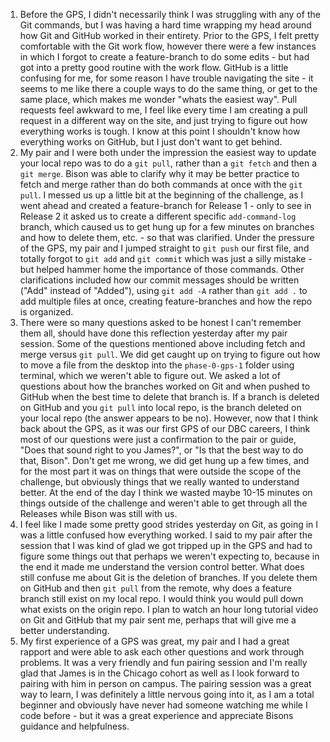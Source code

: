 1. Before the GPS, I didn't necessarily think I was struggling with any of the Git commands, but I was having a hard time wrapping my head around how Git and GitHub worked in their entirety. Prior to the GPS, I felt pretty comfortable with the Git work flow, however there were a few instances in which I forgot to create a feature-branch to do some edits - but had got into a pretty good routine with the work flow. GitHub is a little confusing for me, for some reason I have trouble navigating the site - it seems to me like there a couple ways to do the same thing, or get to the same place, which makes me wonder "whats the easiest way". Pull requests feel awkward to me, I feel like every time I am creating a pull request in a different way on the site, and just trying to figure out how everything works is tough. I know at this point I shouldn't know how everything works on GitHub, but I just don't want to get behind. 
2. My pair and I were both under the impression the easiest way to update your local repo was to do a `git pull`, rather than a `git fetch` and then a `git merge`. Bison was able to clarify why it may be better practice to fetch and merge rather than do both commands at once with the `git pull`. I messed us up a little bit at the beginning of the challenge, as I went ahead and created a feature-branch for Release 1 - only to see in Release 2 it asked us to create a different specific `add-command-log` branch, which caused us to get hung up for a few minutes on branches and how to delete them, etc. - so that was clarified. Under the pressure of the GPS, my pair and I jumped straight to `git push` our first file, and totally forgot to `git add` and `git commit` which was just a silly mistake - but helped hammer home the importance of those commands. Other clarifications included how our commit messages should be written ("Add" instead of "Added"), using `git add -A` rather than `git add .` to add multiple files at once, creating feature-branches and how the repo is organized.
3. There were so many questions asked to be honest I can't remember them all, should have done this reflection yesterday after my pair session. Some of the questions mentioned above including fetch and merge versus `git pull`. We did get caught up on trying to figure out how to move a file from the desktop into the `phase-0-gps-1` folder using terminal, which we weren't able to figure out. We asked a lot of questions about how the branches worked on Git and when pushed to GitHub when the best time to delete that branch is. If a branch is deleted on GitHub and you `git pull` into local repo, is the branch deleted on your local repo (the answer appears to be no). However, now that I think back about the GPS, as it was our first GPS of our DBC careers, I think most of our questions were just a confirmation to the pair or guide, "Does that sound right to you James?", or "Is that the best way to do that, Bison". Don't get me wrong, we did get hung up a few times, and for the most part it was on things that were outside the scope of the challenge, but obviously things that we really wanted to understand better. At the end of the day I think we wasted maybe 10-15 minutes on things outside of the challenge and weren't able to get through all the Releases while Bison was still with us.
4. I feel like I made some pretty good strides yesterday on Git, as going in I was a little confused how everything worked. I said to my pair after the session that I was kind of glad we got tripped up in the GPS and had to figure some things out that perhaps we weren't expecting to, because in the end it made me understand the version control better. What does still confuse me about Git is the deletion of branches. If you delete them on GitHub and then `git pull` from the remote, why does a feature branch still exist on my local repo. I would think you would pull down what exists on the origin repo. I plan to watch an hour long tutorial video on Git and GitHub that my pair sent me, perhaps that will give me a better understanding.
5. My first experience of a GPS was great, my pair and I had a great rapport and were able to ask each other questions and work through problems. It was a very friendly and fun pairing session and I'm really glad that James is in the Chicago cohort as well as I look forward to pairing with him in person on campus. The pairing session was a great way to learn, I was definitely a little nervous going into it, as I am a total beginner and obviously have never had someone watching me while I code before - but it was a great experience and appreciate Bisons guidance and helpfulness. 